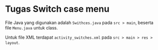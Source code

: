 # Tugas Switch case menu
File Java yang digunakan adalah ```Swithces.java``` pada ```src > main```, beserta file ```Menu.java``` untuk class.

Untuk file XML terdapat ```activity_switches.xml``` pada ```src > main > res > layout```.
